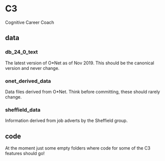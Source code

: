 # C3
Cognitive Career Coach

## data

### db_24_0_text

The latest version of O\*Net as of Nov 2019. This should be the canonical version and never change.

### onet_derived_data

Data files derived from O\*Net. Think before committing, these should rarely change.

### sheffield_data

Information derived from job adverts by the Sheffield group.

## code

At the moment just some empty folders where code for some of the C3 features should go!
